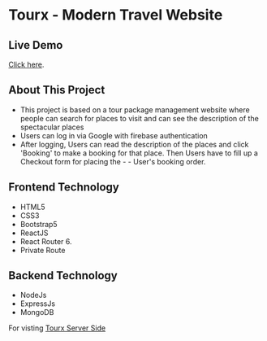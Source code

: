 # Tourx - Modern Travel Website



## Live Demo

[Click here](https://tourx-firebase-auth.web.app/).

## About This Project

- This project is based on a tour package management website where people can search for places to visit and can see the description of the spectacular places
- Users can log in via Google with firebase authentication
- After logging, Users can read the description of the places and click 'Booking' to make a booking for that place. Then Users have to fill up a Checkout form for placing the - - User's booking order.

## Frontend Technology

- HTML5
- CSS3
- Bootstrap5
- ReactJS
- React Router 6.
- Private Route

## Backend Technology

- NodeJs
- ExpressJs
- MongoDB

For visting [Tourx Server Side](https://github.com/mahmudurbd/tourx-server)
